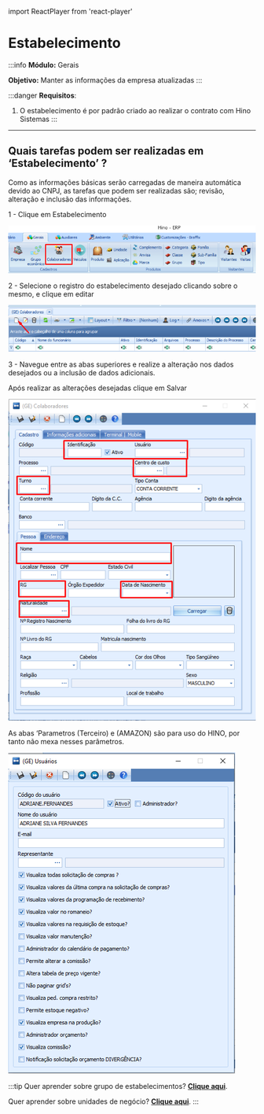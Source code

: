 import ReactPlayer from 'react-player'

# Estabelecimento

:::info
**Módulo:** Gerais

**Objetivo:** Manter as informações da empresa atualizadas
:::

:::danger
**Requisitos**: 

1. O estabelecimento é por padrão criado ao realizar o contrato com Hino Sistemas
:::

___

## Quais tarefas podem ser realizadas em ‘Estabelecimento’ ?

Como as informações básicas serão carregadas de maneira automática devido ao CNPJ, as tarefas que podem ser realizadas são; revisão, alteração e inclusão das informações.

1 - Clique em Estabelecimento

![colaboradores](./img/colaboradores/colaboradores.png)

2 - Selecione o registro do estabelecimento desejado clicando sobre o mesmo, e clique em editar

![colaboradores-1](./img/colaboradores/colaboradores-1.png)

3 - Navegue entre as abas superiores e realize a alteração nos dados desejados ou a inclusão  de dados adicionais. 

<ReactPlayer controls url='/videos/gerais/estabelecimentos.mp4'/>

Após realizar as alterações desejadas clique em Salvar

![colaboradores-2](./img/colaboradores/colaboradores-2.png)

As abas ‘Parametros (Terceiro) e (AMAZON) são para uso do HINO, por tanto não mexa nesses parâmetros.

![colaboradores-3](./img/colaboradores/colaboradores-3.png)

:::tip
Quer aprender sobre grupo de estabelecimentos? [**Clique aqui**](grupo-estabelecimentos.md).

Quer aprender sobre unidades de negócio? [**Clique aqui**](unidade-de-negocio.md).
:::